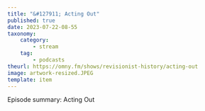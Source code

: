 ```yaml
---
title: "&#127911; Acting Out"
published: true
date: 2023-07-22-08-55
taxonomy:
    category:
        - stream
    tag:
        - podcasts
theurl: https://omny.fm/shows/revisionist-history/acting-out
image: artwork-resized.JPEG
template: item
---
```


Episode summary: Acting Out
